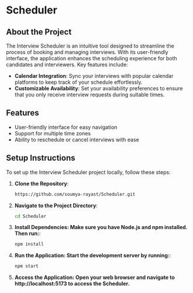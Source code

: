 # Scheduler

## About the Project

The Interview Scheduler is an intuitive tool designed to streamline the process of booking and managing interviews. With its user-friendly interface, the application enhances the scheduling experience for both candidates and interviewers. Key features include:

- **Calendar Integration**: Sync your interviews with popular calendar platforms to keep track of your schedule effortlessly.
- **Customizable Availability**: Set your availability preferences to ensure that you only receive interview requests during suitable times.

## Features

- User-friendly interface for easy navigation
- Support for multiple time zones
- Ability to reschedule or cancel interviews with ease

## Setup Instructions

To set up the Interview Scheduler project locally, follow these steps:

1. **Clone the Repository**:
   ```bash
   https://github.com/soumya-rayast/Scheduler.git

2. **Navigate to the Project Directory**:
   ```bash
   cd Scheduler

3. **Install Dependencies: Make sure you have Node.js and npm installed. Then run:**:
   ```bash
   npm install

4. **Run the Application: Start the development server by running:**:
   ```bash
   npm start

5. **Access the Application: Open your web browser and navigate to http://localhost:5173 to access the Scheduler.**

